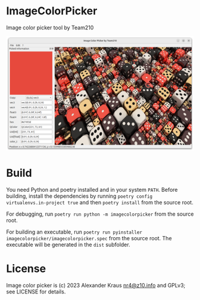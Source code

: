 # ImageColorPicker
Image color picker tool by Team210

![Screenshot](https://github.com/LeStahL/ImageColorPicker/blob/master/screenshot.png?raw=true)

# Build
You need Python and poetry installed and in your system `PATH`. Before building, install the dependencies by running `poetry config virtualenvs.in-project true` and then `poetry install` from the source root.

For debugging, run `poetry run python -m imagecolorpicker` from the source root.

For building an executable, run `poetry run pyinstaller imagecolorpicker/imagecolorpicker.spec` from the source root. The executable will be generated in the `dist` subfolder.

# License
Image color picker is (c) 2023 Alexander Kraus <nr4@z10.info> and GPLv3; see LICENSE for details.
